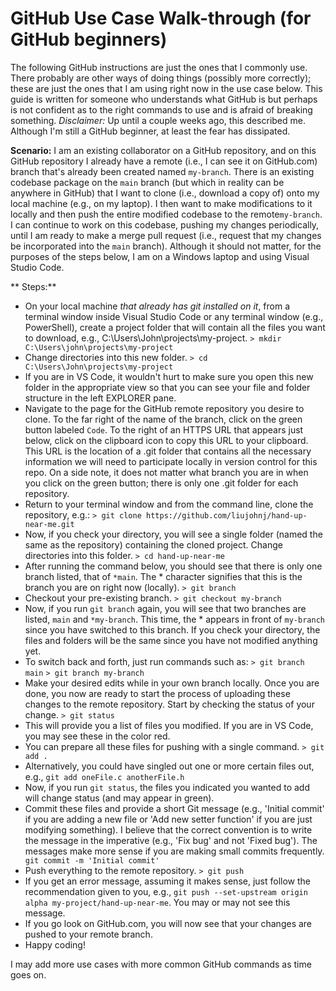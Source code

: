 # GitHub Use Case Walk-through (for GitHub beginners)
The following GitHub instructions are just the ones that I commonly use.  There probably are other ways of doing things (possibly more correctly); these are just the ones that I am using right now in the use case below.  This guide is written for someone who understands what GitHub is but perhaps is not confident as to the right commands to use and is afraid of breaking something.  *Disclaimer:*  Up until a couple weeks ago, this described me.  Although I'm still a GitHub beginner, at least the fear has dissipated.

**Scenario:**  I am an existing collaborator on a GitHub repository, and on this GitHub repository I already have a remote (i.e., I can see it on GitHub.com) branch that's already been created named `my-branch`.  There is an existing codebase package on the `main` branch (but which in reality can be anywhere in GitHub) that I want to clone (i.e., download a copy of) onto my local machine (e.g., on my laptop).  I then want to make modifications to it locally and then push the entire modified codebase to the remote`my-branch`.  I can continue to work on this codebase, pushing my changes periodically, until I am ready to make a merge pull request (i.e., request that my changes be incorporated into the `main` branch).  Although it should not matter, for the purposes of the steps below, I am on a Windows laptop and using Visual Studio Code.


** Steps:**
- On your local machine *that already has git installed on it*, from a terminal window inside Visual Studio Code or any terminal window (e.g., PowerShell), create a project folder that will contain all the files you want to download, e.g., C:\Users\John\projects\my-project.
`> mkdir C:\Users\john\projects\my-project`
- Change directories into this new folder.
`> cd C:\Users\John\projects\my-project`
- If you are in VS Code, it wouldn't hurt to make sure you open this new folder in the appropriate view so that you can see your file and folder structure in the left EXPLORER pane.
- Navigate to the page for the GitHub remote repository you desire to clone.  To the far right of the name of the branch, click on the green button labeled `Code`.  To the right of an HTTPS URL that appears just below, click on the clipboard icon to copy this URL to your clipboard.  This URL is the location of a .git folder that contains all the necessary information we will need to participate locally in version control for this repo.  On a side note, it does not matter what branch you are in when you click on the green button; there is only one .git folder for each repository.
-  Return to your terminal window and from the command line, clone the repository, e.g.:
`> git clone https://github.com/liujohnj/hand-up-near-me.git`
- Now, if you check your directory, you will see a single folder (named the same as the repository) containing the cloned project.  Change directories into this folder.
`> cd hand-up-near-me`
- After running the command below, you should see that there is only one branch listed, that of `*main`.  The * character signifies that this is the branch you are on right now (locally).
`> git branch`
- Checkout your pre-existing branch.
`> git checkout my-branch`
- Now, if you run `git branch` again, you will see that two branches are listed, `main` and `*my-branch`.  This time, the * appears in front of `my-branch` since you have switched to this branch.   If you check your directory, the files and folders will be the same since you have not modified anything yet.
- To switch back and forth, just run commands such as:
`> git branch main`
`> git branch my-branch`
- Make your desired edits while in your own branch locally.  Once you are done, you now are ready to start the process of uploading these changes to the remote repository.  Start by checking the status of your change.
`> git status`
- This will provide you a list of files you modified.  If you are in VS Code, you may see these in the color red.
- You can prepare all these files for pushing with a single command.
`> git add .`
- Alternatively, you could have singled out one or more certain files out, e.g., `git add oneFile.c anotherFile.h`
- Now, if you run `git status`, the files you indicated you wanted to add will change status (and may appear in green).
- Commit these files and provide a short Git message (e.g., 'Initial commit' if you are adding a new file or 'Add new setter function' if you are just modifying something).  I believe that the correct convention is to write the message in the imperative (e.g., 'Fix bug' and not 'Fixed bug').  The messages make more sense if you are making small commits frequently.
` git commit -m 'Initial commit'`
- Push everything to the remote repository.
`> git push`
- If you get an error message, assuming it makes sense, just follow the recommendation given to you, e.g., `git push --set-upstream origin alpha my-project/hand-up-near-me`.  You may or may not see this message.
- If you go look on GitHub.com, you will now see that your changes are pushed to your remote branch.
- Happy coding!

 I may add more use cases with more common GitHub commands as time goes on.
